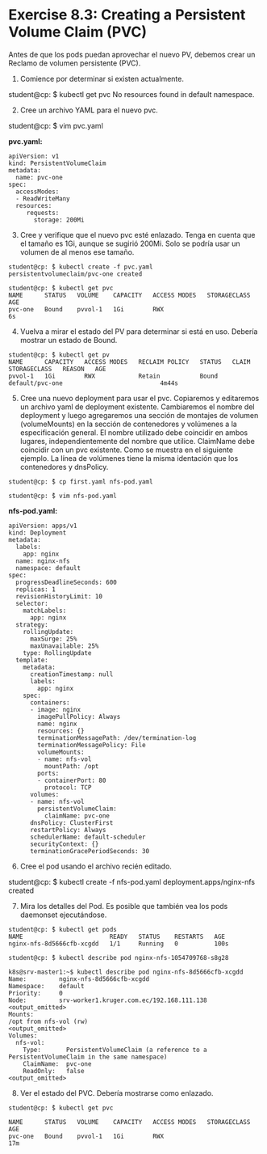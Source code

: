# Exercise 8.3: Creating a Persistent Volume Claim (PVC)

Antes de que los pods puedan aprovechar el nuevo PV, debemos crear un Reclamo de volumen persistente (PVC).

1. Comience por determinar si existen actualmente.

student@cp: ̃$ kubectl get pvc
No resources found in default namespace.

2. Cree un archivo YAML para el nuevo pvc.

student@cp: ̃$ vim pvc.yaml

**pvc.yaml:**

```
apiVersion: v1
kind: PersistentVolumeClaim
metadata:
  name: pvc-one
spec:
  accessModes:
  - ReadWriteMany
  resources:
     requests:
       storage: 200Mi
```

3. Cree y verifique que el nuevo pvc esté enlazado. Tenga en cuenta que el tamaño es 1Gi, aunque se sugirió 200Mi. Solo se podría usar un volumen de al menos ese tamaño.

```
student@cp: ̃$ kubectl create -f pvc.yaml
persistentvolumeclaim/pvc-one created
```

```
student@cp: ̃$ kubectl get pvc
NAME      STATUS   VOLUME    CAPACITY   ACCESS MODES   STORAGECLASS   AGE
pvc-one   Bound    pvvol-1   1Gi        RWX                           6s
```

4. Vuelva a mirar el estado del PV para determinar si está en uso. Debería mostrar un estado de Bound.

```
student@cp: ̃$ kubectl get pv
NAME      CAPACITY   ACCESS MODES   RECLAIM POLICY   STATUS   CLAIM             STORAGECLASS   REASON   AGE
pvvol-1   1Gi        RWX            Retain           Bound    default/pvc-one                           4m44s
```

5. Cree una nuevo deployment para usar el pvc. Copiaremos y editaremos un archivo yaml de deployment existente. Cambiaremos el nombre del deployment y luego agregaremos una sección de montajes de volumen (volumeMounts) en la sección de contenedores y volúmenes a la especificación general. El nombre utilizado debe coincidir en ambos lugares, independientemente del nombre que utilice. ClaimName debe coincidir con un pvc existente. Como se muestra en el siguiente ejemplo. La línea de volúmenes tiene la misma identación que los contenedores y dnsPolicy.

`student@cp: ̃$ cp first.yaml nfs-pod.yaml`

`student@cp: ̃$ vim nfs-pod.yaml`

**nfs-pod.yaml:**

```
apiVersion: apps/v1
kind: Deployment
metadata:
  labels:
    app: nginx
  name: nginx-nfs
  namespace: default
spec:
  progressDeadlineSeconds: 600
  replicas: 1
  revisionHistoryLimit: 10
  selector:
    matchLabels:
      app: nginx
  strategy:
    rollingUpdate:
      maxSurge: 25%
      maxUnavailable: 25%
    type: RollingUpdate
  template:
    metadata:
      creationTimestamp: null
      labels:
        app: nginx
    spec:
      containers:
      - image: nginx
        imagePullPolicy: Always
        name: nginx
        resources: {}
        terminationMessagePath: /dev/termination-log
        terminationMessagePolicy: File
        volumeMounts:
        - name: nfs-vol
          mountPath: /opt
        ports:
        - containerPort: 80
          protocol: TCP
      volumes:
      - name: nfs-vol
        persistentVolumeClaim:
          claimName: pvc-one
      dnsPolicy: ClusterFirst
      restartPolicy: Always
      schedulerName: default-scheduler
      securityContext: {}
      terminationGracePeriodSeconds: 30
```

6. Cree el pod usando el archivo recién editado.

student@cp: ̃$ kubectl create -f nfs-pod.yaml
deployment.apps/nginx-nfs created

7. Mira los detalles del Pod. Es posible que también vea los pods daemonset ejecutándose.

```
student@cp: ̃$ kubectl get pods
NAME                        READY   STATUS    RESTARTS   AGE
nginx-nfs-8d5666cfb-xcgdd   1/1     Running   0          100s
```

```
student@cp: ̃$ kubectl describe pod nginx-nfs-1054709768-s8g28

k8s@srv-master1:~$ kubectl describe pod nginx-nfs-8d5666cfb-xcgdd
Name:         nginx-nfs-8d5666cfb-xcgdd
Namespace:    default
Priority:     0
Node:         srv-worker1.kruger.com.ec/192.168.111.138
<output_omitted>
Mounts:
/opt from nfs-vol (rw)
<output_omitted>
Volumes:
  nfs-vol:
    Type:       PersistentVolumeClaim (a reference to a PersistentVolumeClaim in the same namespace)
    ClaimName:  pvc-one
    ReadOnly:   false
<output_omitted>
```

8. Ver el estado del PVC. Debería mostrarse como enlazado.

```
student@cp: ̃$ kubectl get pvc

NAME      STATUS   VOLUME    CAPACITY   ACCESS MODES   STORAGECLASS   AGE
pvc-one   Bound    pvvol-1   1Gi        RWX                           17m
```

